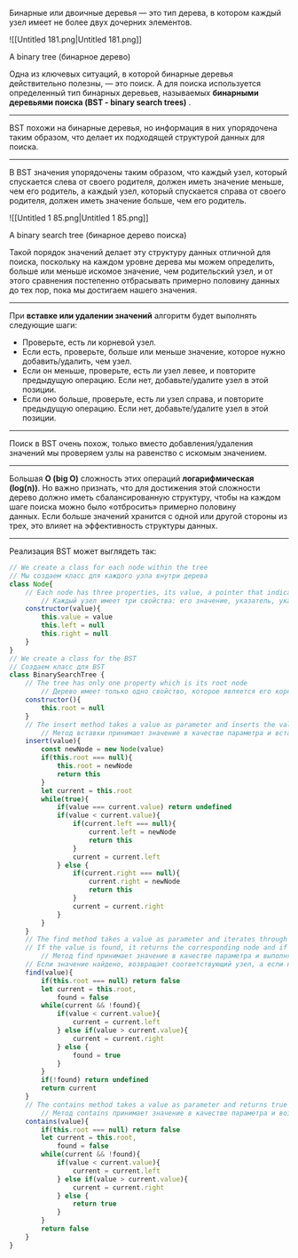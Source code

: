 Бинарные или двоичные деревья — это тип дерева, в котором каждый узел имеет не более двух дочерних элементов.

![[Untitled 181.png|Untitled 181.png]]

A binary tree (бинарное дерево)

Одна из ключевых ситуаций, в которой бинарные деревья действительно полезны, — это поиск. А для поиска используется определенный тип бинарных деревьев, называемых **бинарными деревьями поиска (BST - binary search trees)** .

---

BST похожи на бинарные деревья, но информация в них упорядочена таким образом, что делает их подходящей структурой данных для поиска.

---

В BST значения упорядочены таким образом, что каждый узел, который спускается слева от своего родителя, должен иметь значение меньше, чем его родитель, а каждый узел, который спускается справа от своего родителя, должен иметь значение больше, чем его родитель.

![[Untitled 1 85.png|Untitled 1 85.png]]

A binary search tree (бинарное дерево поиска)

Такой порядок значений делает эту структуру данных отличной для поиска, поскольку на каждом уровне дерева мы можем определить, больше или меньше искомое значение, чем родительский узел, и от этого сравнения постепенно отбрасывать примерно половину данных до тех пор, пока мы достигаем нашего значения.

---

При **вставке или удалении значений** алгоритм будет выполнять следующие шаги:

  

- Проверьте, есть ли корневой узел.
- Если есть, проверьте, больше или меньше значение, которое нужно добавить/удалить, чем узел.
- Если он меньше, проверьте, есть ли узел левее, и повторите предыдущую операцию. Если нет, добавьте/удалите узел в этой позиции.
- Если оно больше, проверьте, есть ли узел справа, и повторите предыдущую операцию. Если нет, добавьте/удалите узел в этой позиции.

---

Поиск в BST очень похож, только вместо добавления/удаления значений мы проверяем узлы на равенство с искомым значением.

---

Большая **O (big O)** сложность этих операций **логарифмическая (log(n))**. Но важно признать, что для достижения этой сложности дерево должно иметь сбалансированную структуру, чтобы на каждом шаге поиска можно было «отбросить» примерно половину данных. Если больше значений хранится с одной или другой стороны из трех, это влияет на эффективность структуры данных.

---

Реализация BST может выглядеть так:

```JavaScript
// We create a class for each node within the tree
// Мы создаем класс для каждого узла внутри дерева
class Node{
    // Each node has three properties, its value, a pointer that indicates the node to its left and a pointer that indicates the node to its right
		// Каждый узел имеет три свойства: его значение, указатель, указывающий на узел слева от него, и указатель, указывающий на узел справа от него
    constructor(value){
        this.value = value
        this.left = null
        this.right = null
    }
}
// We create a class for the BST
// Создаем класс для BST
class BinarySearchTree {
    // The tree has only one property which is its root node
		// Дерево имеет только одно свойство, которое является его корневым узлом
    constructor(){
        this.root = null
    }
    // The insert method takes a value as parameter and inserts the value in its corresponding place within the tree
		// Метод вставки принимает значение в качестве параметра и вставляет значение в соответствующее место в дереве
    insert(value){
        const newNode = new Node(value)
        if(this.root === null){
            this.root = newNode
            return this
        }
        let current = this.root
        while(true){
            if(value === current.value) return undefined
            if(value < current.value){
                if(current.left === null){
                    current.left = newNode
                    return this
                }
                current = current.left
            } else {
                if(current.right === null){
                    current.right = newNode
                    return this
                } 
                current = current.right
            }
        }
    }
    // The find method takes a value as parameter and iterates through the tree looking for that value
    // If the value is found, it returns the corresponding node and if it's not, it returns undefined
		// Метод find принимает значение в качестве параметра и выполняет итерацию по дереву в поисках этого значения
    // Если значение найдено, возвращает соответствующий узел, а если нет, то возвращает undefined
    find(value){
        if(this.root === null) return false
        let current = this.root,
            found = false
        while(current && !found){
            if(value < current.value){
                current = current.left
            } else if(value > current.value){
                current = current.right
            } else {
                found = true
            }
        }
        if(!found) return undefined
        return current
    }
    // The contains method takes a value as parameter and returns true if the value is found within the tree
		// Метод contains принимает значение в качестве параметра и возвращает true, если значение найдено в дереве
    contains(value){
        if(this.root === null) return false
        let current = this.root,
            found = false
        while(current && !found){
            if(value < current.value){
                current = current.left
            } else if(value > current.value){
                current = current.right
            } else {
                return true
            }
        }
        return false
    }
}
```
